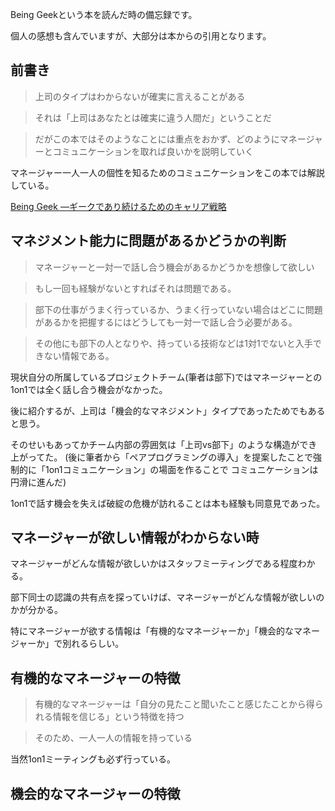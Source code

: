 



Being Geekという本を読んだ時の備忘録です。

個人の感想も含んでいますが、大部分は本からの引用となります。



## 前書き

> 上司のタイプはわからないが確実に言えることがある

> それは「上司はあなたとは確実に違う人間だ」ということだ

> だがこの本ではそのようなことには重点をおかず、どのようにマネージャーとコミュニケーションを取れば良いかを説明していく

マネージャー一人一人の個性を知るためのコミュニケーションをこの本では解説している。

<a href="https://www.amazon.co.jp/Being-Geek-%E2%80%95%E3%82%AE%E3%83%BC%E3%82%AF%E3%81%A7%E3%81%82%E3%82%8A%E7%B6%9A%E3%81%91%E3%82%8B%E3%81%9F%E3%82%81%E3%81%AE%E3%82%AD%E3%83%A3%E3%83%AA%E3%82%A2%E6%88%A6%E7%95%A5-Michael-Lopp/dp/4873114993">Being Geek ―ギークであり続けるためのキャリア戦略</a>







## マネジメント能力に問題があるかどうかの判断

> マネージャーと一対一で話し合う機会があるかどうかを想像して欲しい

> もし一回も経験がないとすればそれは問題である。

> 部下の仕事がうまく行っているか、うまく行っていない場合はどこに問題があるかを把握するにはどうしても一対一で話し合う必要がある。

> その他にも部下の人となりや、持っている技術などは1対1でないと入手できない情報である。

現状自分の所属しているプロジェクトチーム(筆者は部下)ではマネージャーとの1on1では全く話し合う機会がなかった。

後に紹介するが、上司は「機会的なマネジメント」タイプであったためでもあると思う。

そのせいもあってかチーム内部の雰囲気は「上司vs部下」のような構造ができ上がってた。
(後に筆者から「ペアプログラミングの導入」を提案したことで強制的に「1on1コミュニケーション」の場面を作ることで
コミュニケーションは円滑に進んだ)

1on1で話す機会を失えば破綻の危機が訪れることは本も経験も同意見であった。



## マネージャーが欲しい情報がわからない時

マネージャーがどんな情報が欲しいかはスタッフミーティングである程度わかる。

部下同士の認識の共有点を探っていけば、マネージャーがどんな情報が欲しいのかが分かる。

特にマネージャーが欲する情報は「有機的なマネージャーか」「機会的なマネージャーか」で別れるらしい。


## 有機的なマネージャーの特徴

> 有機的なマネージャーは「自分の見たこと聞いたこと感じたことから得られる情報を信じる」という特徴を持つ

> そのため、一人一人の情報を持っている

当然1on1ミーティングも必ず行っている。



## 機会的なマネージャーの特徴










